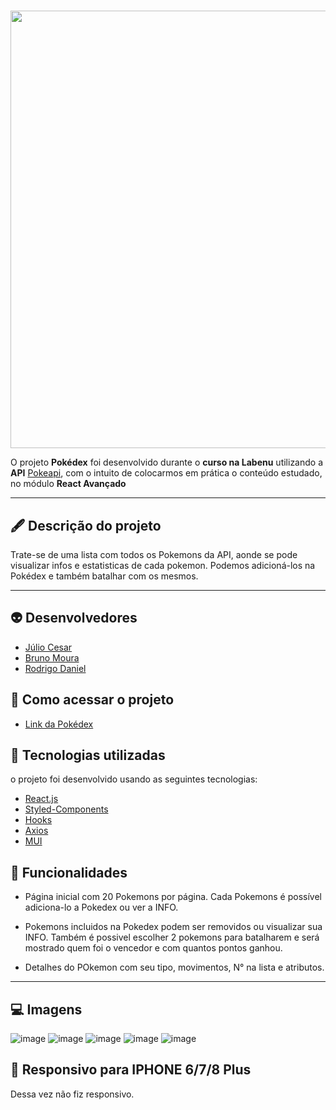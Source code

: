 # 
<div align="center">
<img src="https://serious-arm.surge.sh/static/media/pokemon-logo.c12eb7529d7819c9dac9.png" width="700px" />
</div>



O projeto **Pokédex** foi desenvolvido durante o **curso na Labenu** utilizando a **API** [Pokeapi](https://pokeapi.co/), com o intuito de colocarmos em prática o conteúdo estudado, no módulo **React Avançado**

---


## 🖋 Descrição do projeto

Trate-se de uma lista com todos os Pokemons da API, aonde se pode visualizar infos e estatisticas de cada pokemon. Podemos adicioná-los na Pokédex e também batalhar com os mesmos.

---
## 	:alien: Desenvolvedores
- [Júlio Cesar](https://github.com/baurus2)
- [Bruno Moura](https://github.com/obrunomoura)
- [Rodrigo Daniel](https://github.com/Digoleira)


## :ghost: Como acessar o projeto

- [Link da Pokédex](https://greasy-squirrel.surge.sh/)

## :robot: Tecnologias utilizadas

o projeto foi desenvolvido usando as seguintes tecnologias:

- [React.js](https://pt-br.reactjs.org/docs/getting-started.html)
- [Styled-Components](https://styled-components.com/docs)
- [Hooks](https://pt-br.reactjs.org/docs/hooks-intro.html)
- [Axios](https://axios-http.com/ptbr/docs/intro)
- [MUI](https://mui.com/pt/)

## :jack_o_lantern: Funcionalidades
- Página inicial com 20 Pokemons por página. Cada Pokemons é possível adiciona-lo a Pokedex ou ver a INFO.

- Pokemons incluidos na Pokedex podem ser removidos ou visualizar sua INFO. Também é possivel escolher 2 pokemons para batalharem e será mostrado quem foi o vencedor e com quantos pontos ganhou.

- Detalhes do POkemon com seu tipo, movimentos, N° na lista e atributos.

---

## 💻  Imagens
![image](https://user-images.githubusercontent.com/93069800/165142342-466d6075-6948-4555-ae7d-e9aa4d63f80f.png)
![image](https://user-images.githubusercontent.com/93069800/165142543-be723ec0-2cd7-4e34-a1d2-2386df119e29.png)
![image](https://user-images.githubusercontent.com/93069800/165142365-e9ec0296-f422-40ec-96ce-1d9b1af3db3c.png)
![image](https://user-images.githubusercontent.com/93069800/165142414-5ad13701-29f4-41d8-a01f-bd957957d441.png)
![image](https://user-images.githubusercontent.com/93069800/165142452-f02a8eab-8128-4f57-8ac2-ea23965ddcc4.png)



## :iphone: Responsivo para IPHONE 6/7/8 Plus
Dessa vez não fiz responsivo.


